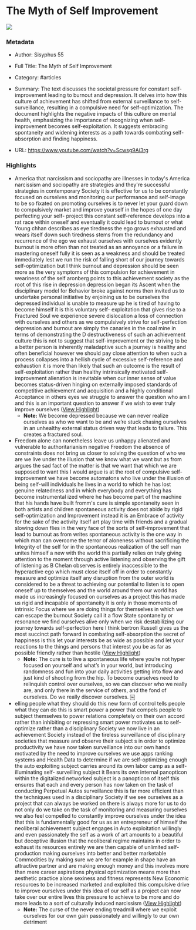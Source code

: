 # The Myth of Self Improvement

![](https://i.ytimg.com/vi/Scwsg9Ai3rg/hqdefault.jpg?sqp=-oaymwEjCNACELwBSFryq4qpAxUIARUAAAAAGAElAADIQj0AgKJDeAE=&rs=AOn4CLCHdAjmFiT3lOcx7BBxZUgK_-AVHA)

### Metadata

- Author: Sisyphus 55
- Full Title: The Myth of Self Improvement
- Category: #articles

- Summary: The text discusses the societal pressure for constant self-improvement leading to burnout and depression. It delves into how this culture of achievement has shifted from external surveillance to self-surveillance, resulting in a compulsive need for self-optimization. The document highlights the negative impacts of this culture on mental health, emphasizing the importance of recognizing when self-improvement becomes self-exploitation. It suggests embracing spontaneity and widening interests as a path towards combating self-absorption and finding happiness. 

- URL: https://www.youtube.com/watch?v=Scwsg9Ai3rg

### Highlights

- America that narcissism and sociopathy are illnesses in today's America narcissism and sociopathy are strategies and they're successful strategies in contemporary Society it is effective for us to be constantly focused on ourselves and monitoring our performance and self-image to be so fixated on promoting ourselves is to never let your guard down to
  compulsively market and improve yourself in the hopes of one day perfecting your self- project this constant self-reference develops into a rat race within oneself and eventually it could lead to burnout or what Young chhan describes as eye tiredness the ego grows exhausted and wears itself down such tiredness stems from the redundancy and recurrence of the ego we exhaust ourselves with ourselves evidently burnout is more often than not treated as an annoyance
  or a failure in mastering oneself fully it is seen as a weakness and should be treated immediately lest we run the risk of falling short of our journey towards self-optimization but I think burnout and depression should be seen more as the very symptoms of this compulsion for achievement in weariness of the self aronberg points to this achievement society as the root of this rise in depression depression began its Ascent when the disciplinary model for Behavior broke against norms then invited us to
  undertake personal initiative by enjoining us to be ourselves the depressed individual is unable to measure up he is tired of having to become himself it is this voluntary self- exploitation that gives rise to a Fractured Soul we experience severe dislocation a loss of connection with ourselves and others as we compulsively strive for self-perfection depression and burnout are simply the canaries in the coal mine in terms of demonstrating the D destructiveness of such an achievement culture this is not
  to suggest that self-improvement or the striving to be a better person is inherently maladaptive such a journey is healthy and often beneficial however we should pay close attention to when such a process collapses into a hellish cycle of excessive self-reference and exhaustion it is more than likely that such an outcome is the result of self-exploitation rather than healthy intrinsically motivated self-improvement alienation is inevitable when our inner sense of value becomes status-driven
  hinging on externally imposed standards of competitive achievement and acquisition and a highly conditional Acceptance in others eyes we struggle to answer the question who am I and this is an important question to answer if we wish to ever truly improve ourselves ([View Highlight](https://read.readwise.io/read/01hqcbm6kwmhsmd5accqf5me16))
    - **Note:** We become depressed because we can never realize ourselves as who we want to be and we’re stuck chasing ourselves in an unhealthy external status driven way that leads to failure. This creates a fractured soul.
- Freedom alone can nonetheless leave us unhappy alienated and vulnerable to authoritarianism negative Freedom the
  absence of constraints does not bring us closer to solving the question of who we are we live under the illusion that we know what we want but as from argues the sad fact of the matter is that we want that which we are supposed to want this I would argue is at the root of compulsive self-improvement we have become automatons who live under the illusion of being self-will individuals he lives in a world to which he has lost genuine relatedness and in which everybody and everything has become instrumental ized where he has become
  part of the machine that his hands have built fromm's cure is simple spontaneity seen in both artists and children spontaneous activity does not abide by rigid self-optimization and Improvement instead it is an Embrace of activity for the sake of the activity itself art play time with friends and a gradual slowing down flies in the very face of the sorts of self-improvement that lead to burnout as from writes spontaneous activity is
  the one way in which man can overcome the terror of aloneness without sacrificing the Integrity of the self for in the spontaneous realization of the self man unites himself a new with the world this partially relies on truly giving attention to the moment through active listening and observing the gift of listening as B Chelan observes is entirely inaccessible to the hyperactive ego which must close itself off in order to constantly measure and optimize itself any disruption from the outer
  world is considered to be a threat to achieving our potential to listen is to open oneself up to themselves and the world around them our world has made us increasingly focused on ourselves as a project this has made us rigid and incapable of spontaneity it is only in those moments of intrinsic Focus where we are doing things for themselves in which we can escape the burnout Society call it a flow State spontaneity or resonance we find ourselves alive only when we risk destabilizing our journey
  towards self-perfection here I think bertron Russell gives us the most succinct path forward in combating self-absorption the secret of happiness is this let your interests be as wide as possible and let your reactions to the things and persons that interest you be as far as possible friendly rather than hostile ([View Highlight](https://read.readwise.io/read/01hqcbvkgfc8dkqdfnaveg1mfy))
    - **Note:** The cure is to live a spontaneous life where you’re not hyper focused on yourself and what’s in your world, but introducing randomness and fun into your daily activities getting into flow and just kind of shooting from the hip. To become ourselves need to relinquish control over ourselves, so we can discover who we really are, and only there in the service of others, and the fond of ourselves. Do we really discover ourselves. ￼
- elling people what they should do this new form of control tells people what they can do this is smart power a power that compels people to subject themselves to power relations completely on their own accord rather than inhibiting or repressing smart power motivates us to self-optimize rather than a disciplinary Society we now live in an achievement Society instead of the tireless surveillance of disciplinary societies that measure and observe their subject s in order to optimize productivity we
  have now taken surveillance into our own hands motivated by the need to improve ourselves we use apps ranking systems and Health Data to determine if we are self-optimizing enough the auto exploiting subject carries around its own labor camp as a self-illuminating self- surveilling subject it Bears its own internal panopticon within the digitalized networked subject is a panopticon of itself this ensures that
  each and every person has now taken on the task of conducting Perpetual Autos surveillance this is far more efficient than the techniques used in a disciplinary Society if we see ourselves as a project that can always be worked on there is always more for us to do not only do we take on the task of monitoring and measuring ourselves we also feel compelled to constantly improve ourselves under the idea that this is fundamentally good for us as an entrepreneur of himself the neoliberal
  achievement subject engages in Auto exploitation willingly and even passionately the self as a work of art amounts to a beautiful but deceptive illusion that the neoliberal regime maintains in order to exhaust its resources entirely we are then capable of unlimited self- production making ourselves into better and better marketable Commodities by making sure we are for example in shape have an attractive partner and are making enough money
  and this involves more than mere career aspirations physical optimization means more than aesthetic practice alone sexiness and fitness represents New Economic resources to be increased marketed and exploited this compulsive drive to improve ourselves under this idea of our self as a project can now take over our entire lives this pressure to achieve to be more and do more leads to a sort of culturally induced narcissism ([View Highlight](https://read.readwise.io/read/01hqcbbynwnw595mpp92q4hd6h))
    - **Note:** The curse of the never ending treadmill where we exploit ourselves for our own gain passionately and willingly to our own detriment
